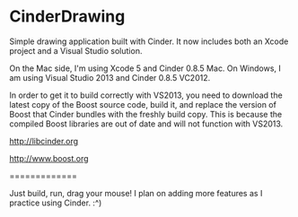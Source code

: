 CinderDrawing
=============

Simple drawing application built with Cinder. It now includes both an Xcode project and a Visual Studio solution. 

On the Mac side, I'm using Xcode 5 and Cinder 0.8.5 Mac. On Windows, I am using Visual Studio 2013 and Cinder 0.8.5 VC2012. 

In order to get it to build correctly with VS2013, you need to download the latest copy of the Boost source code, build it, and replace the version of Boost that Cinder bundles with the freshly build copy. This is because the compiled Boost libraries are out of date and will not function with VS2013. 

http://libcinder.org

http://www.boost.org

=============

Just build, run, drag your mouse! I plan on adding more features as I practice using Cinder. :^)
